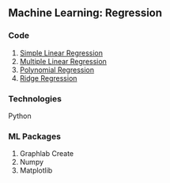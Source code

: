 ## Machine Learning: Regression

### Code
1. [Simple Linear Regression](https://github.com/agrawal-priyank/machine-learning-regression/tree/master/simple-linear-regression)
2. [Multiple Linear Regression](https://github.com/agrawal-priyank/machine-learning-regression/tree/master/multiple-linear-regression)
3. [Polynomial Regression](https://github.com/agrawal-priyank/machine-learning-regression/tree/master/assessing-performance-polynomial-regression)
4. [Ridge Regression](https://github.com/agrawal-priyank/machine-learning-regression/tree/master/ridge-regression)

### Technologies
Python

### ML Packages
1. Graphlab Create
2. Numpy
3. Matplotlib
